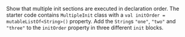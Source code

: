 

Show that multiple init sections are executed in declaration order. The starter
code contains `MultipleInit` class with a
`val initOrder = mutableListOf<String>()` property. Add the `String`s `"one"`,
`"two"` and `"three"` to the `initOrder` property in three different `init`
blocks.
